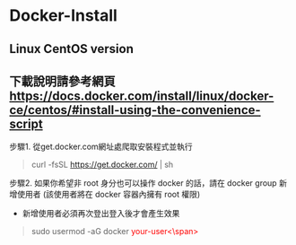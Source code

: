 # Docker-Install
## Linux CentOS version
## 下載說明請參考網頁 https://docs.docker.com/install/linux/docker-ce/centos/#install-using-the-convenience-script

步驟1. 從get.docker.com網址處爬取安裝程式並執行
> curl -fsSL https://get.docker.com/ | sh

步驟2. 如果你希望非 root 身分也可以操作 docker 的話，請在 docker group 新增使用者 (該使用者將在 docker 容器內擁有 root 權限)
* 新增使用者必須再次登出登入後才會產生效果
> sudo usermod -aG docker <span style=color:red>your-user<\span>
